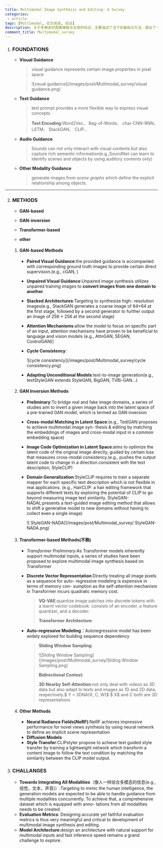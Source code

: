 ```yaml
---
title: Multimodal Image Synthesis and Editing: A Survey
categories:
 - article
tags: [Multimodal, 论文阅读, 综述]
description: 关于多模态的图像编辑与合成的综述，主要描述了当下的基础与方法，提出了一些挑战
comment_title: Multimodal_survey
---
```




1. ### FOUNDATIONS

   - **Visual Guidance**

     > visual guidance represents certain image properties in pixel space
     >
     > ![visual guidance](/images/post/Multimodal_survey/visual guidance.png)

   - **Text Guidance**

     > text prompt provides a more flexible way to express visual concepts
     >
     > **Text Encoding**:Word2Vec、 Bag-of-Words、 char-CNN-RNN、 LSTM、  StackGAN、 CLIP...

   - **Audio Guidance**

     > Sounds can not only interact with visual contents but also capture rich semantic information(e.g.,SoundNet can learn to identify scenes and objects by using auditory contents only)

   - **Other Modality Guidance**

     > generate images from *scene graphs* which define the explicit relationship among objects.

---



2. ### METHODS

   - **GAN-based**

   - **GAN-inversion**

   - **Transformer-based**

   - **other**

   1. #### **GAN-based Methods**

      - **Paired Visual Guidance**:the provided guidance is accompanied with corresponding ground truth images to provide certain direct supervision.(e.g., cGAN, )

      - **Unpaired Visual Guidance**:Unpaired image synthesis utilizes unpaired training images to **convert images from one domain to another**.

      - **Stacked Architectures**:Targeting to synthesize high- resolution images(e.g., StackGAN generates a coarse image of 64×64 at the first stage, followed by a second generator to further output an image of 256 × 256 at the second stage)

      - **Attention Mechanisms**:allow the model to focus on specific part of an input, attention mechanisms have proven to be beneficial to language and vision models (e.g., AttnGAN,  SEGAN, ControlGAN)]

      - **Cycle Consistency**:

        ![cycle consistency](/images/post/Multimodal_survey/cycle consistency.png)

      - **Adapting Unconditional Models**:text-to-image generation(e.g., textStyleGAN extends StyleGAN, BigGAN, TVBi-GAN...)

   2. #### **GAN Inversion Methods**

      - **Preliminary**:To bridge real and fake image domains, a series of studies aim to invert a given image back into the latent space of a pre-trained GAN model, which is termed as GAN inversion

      - **Cross-modal Matching in Latent Space**:(e.g., TediGAN proposes to achieve multimodal image syn- thesis & editing by matching the embeddings of images and cross-modal input in a common embedding space)

      - **Image Code Optimization in Latent Space**:aims to optimize the latent code of the original image directly, guided by certain loss that measures cross-modal consistency.(e.g., pushes the output latent code to change in a direction consistent with the text description, StyleCLIP)

      - **Domain Generalization**:StyleCLIP requires to train a separate mapper for each specific text description which is not flexible in real applications. (e.g., HairCLIP: a hair editing framework that supports different texts by exploring the potential of CLIP to go beyond measuring image text similarity. StyleGAN- NADAL:presents a text-guided image editing method that allows to shift a generative model to new domains without having to collect even a single image)

        ![ StyleGAN-NADA](/images/post/Multimodal_survey/ StyleGAN-NADA.png)

   3. #### **Transformer-based Methods**(不熟)

      - *Transformer Preliminary*:As Transformer models inherently support multimodal inputs, a series of studies have been proposed to explore multimodal image synthesis based on Transformer

      - **Discrete Vector Representation**:Directly treating all image pixels as a sequence for auto- regressive modeling is expensive in terms of memory con- sumption as the self-attention mechanism in Transformer incurs quadratic memory cost.

        > **VQ-VAE**:quantize image patches into discrete tokens with a learnt vector codebook. consists of an encoder, a feature quantizer, and a decoder.
        >
        > **Transformer Architecture**:

      - **Auto-regressive Modeling**：Autoregresssive model has been widely explored for building sequence dependency

        > **Sliding Window Sampling**:
        >
        > ![Sliding Window Sampling](/images/post/Multimodal_survey/Sliding Window Sampling.png)
        >
        > **Bidirectional Context**:
        >
        > **3D Nearby Self-Attention**:not only deal with videos as 3D data but also adapt to texts and images as 1D and 2D data, respectively.$ Y = 3DNA(X, C; W)$ $ X$ and $C$ both are 3D representations

   4. #### **Other Methods**

      - **Neural Radiance Fields(NeRF)**:NeRF achieves impressive performance for novel views synthesis by using neural network to define an implicit scene representation
      - **Diffusion Models**
      - **Style Transfer**:CLIPstyler propose to achieve text guided style transfer by training a lightweight network which transform a content image to follow the text condition by matching the similarity between the CLIP model output.

3. ### CHALLANGES

   - **Towards Integrating All Modalities**（像人一样综合多模态的信息(e.g., 视觉，文本，声音)）:Targeting to mimic the human intelligence, the generation models are expected to be able to handle guidance from multiple modalities concurrently. To achieve that, a comprehensive dataset which is equipped with anno- tations from all modalities needs to be created.
   - **Evaluation Metrics**: Designing accurate yet faithful evaluation metrics is thus very meaningful and critical to development of multimodal image synthesis and editing.
   - **Model Architecture**:design an architecture with natural support for multimodal inputs and fast inference speed remains a grand challenge to explore.


